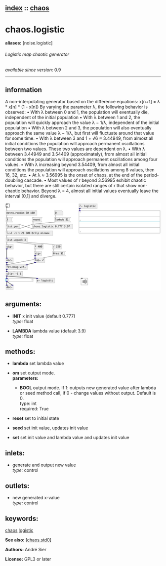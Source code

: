 [index](index.html) :: [chaos](category_chaos.html)
---

# chaos.logistic
**aliases:** [noise.logistic]


###### Logistic map chaotic generator

*available since version:* 0.9

---


## information
A non-interpolating generator based on the difference equations: x[n+1] = λ * x[n] * (1 - x[n]) By varying the parameter λ, the following behavior is observed: • With λ between 0 and 1, the population will eventually die, independent of the initial population • With λ between 1 and 2, the population will quickly approach the value λ − 1/λ, independent of the initial population • With λ between 2 and 3, the population will also eventually approach the same value λ − 1/λ, but first will fluctuate around that value for some time. • With λ between 3 and 1 + √6 ≈ 3.44949, from almost all initial conditions the population will approach permanent oscillations between two values. These two values are dependent on λ. • With λ between 3.44949 and 3.54409 (approximately), from almost all initial conditions the population will approach permanent oscillations among four values. • With λ increasing beyond 3.54409, from almost all initial conditions the population will approach oscillations among 8 values, then 16, 32, etc. • At λ ≈ 3.56995 is the onset of chaos, at the end of the period-doubling cascade. • Most values of r beyond 3.56995 exhibit chaotic behavior, but there are still certain isolated ranges of r that show non-chaotic behavior. Beyond λ = 4, almost all initial values eventually leave the interval [0,1] and diverge.


[![example](../examples/img/chaos.logistic.jpg)](../examples/pd/chaos.logistic.pd)



## arguments:

* **INIT**
x init value (default 0.777)<br>
_type:_ float<br>

* **LAMBDA**
lambda value (default 3.9)<br>
_type:_ float<br>



## methods:

* **lambda**
set lambda value<br>

* **om**
set output mode.<br>
  __parameters:__
  - **BOOL** output mode. If 1: outputs new generated value after lambda or seed method call, if 0 - change values without output. Default is 0.<br>
    type: int <br>
    required: True <br>

* **reset**
set to initial state<br>

* **seed**
set init value, updates init value<br>

* **set**
set init value and lambda value and updates init value<br>






## inlets:

* generate and output new value<br>
_type:_ control



## outlets:

* new generated x-value<br>
_type:_ control



## keywords:

[chaos](keywords/chaos.html)
[logistic](keywords/logistic.html)



**See also:**
[\[chaos.std0\]](chaos.std0.html)




**Authors:** André Sier




**License:** GPL3 or later





